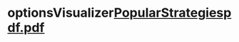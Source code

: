 # optionsVisualizer[PopularStrategiespdf.pdf](https://github.com/ccrosby96/optionsVisualizer/files/8263416/PopularStrategiespdf.pdf)

